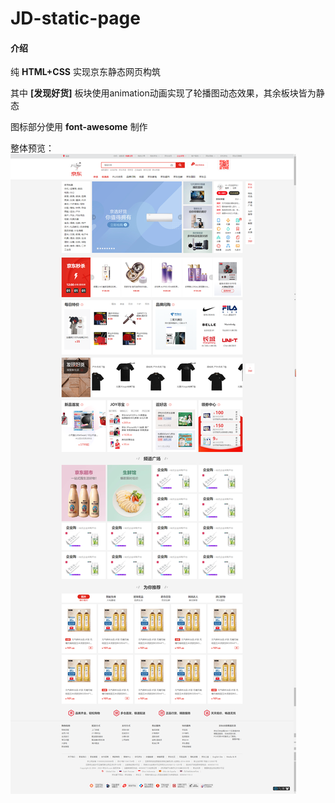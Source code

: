 # JD-static-page

#### 介绍
纯 **HTML+CSS** 实现京东静态网页构筑

其中 **[发现好货]** 板块使用animation动画实现了轮播图动态效果，其余板块皆为静态

图标部分使用 **font-awesome** 制作

整体预览：
![输入图片说明](image.png)
